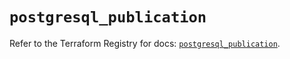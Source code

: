 # `postgresql_publication`

Refer to the Terraform Registry for docs: [`postgresql_publication`](https://registry.terraform.io/providers/nitrikx/postgresql/1.21.2/docs/resources/publication).

